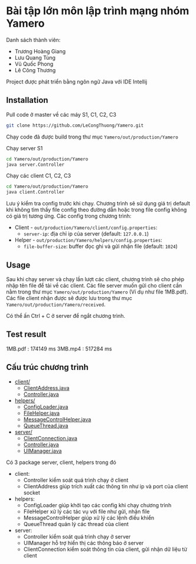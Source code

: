 # Bài tập lớn môn lập trình mạng nhóm Yamero
Danh sách thành viên:
- Trương Hoàng Giang
- Lưu Quang Tùng
- Vũ Quốc Phong
- Lê Công Thương

Project được phát triển bằng ngôn ngữ Java với IDE Intellij
## Installation
Pull code ở master về các máy S1, C1, C2, C3
```sh
git clone https://github.com/LeCongThuong/Yamero.git
```
Chạy code đã được build trong thư mục `Yamero/out/production/Yamero`

Chạy server S1
```sh
cd Yamero/out/production/Yamero
java server.Controller
```
Chạy các client C1, C2, C3
```sh
cd Yamero/out/production/Yamero
java client.Controller
```
Lưu ý kiểm tra config trước khi chạy. Chương trình sẽ sử dụng giá trị default khi không tìm thấy file config theo đường dẫn hoặc trong file config không có giá trị tương ứng. Các config trong chương trình:
- Client - ```out/production/Yamero/client/config.properties```:
    - ```server-ip```: địa chỉ ip của server (default: ```127.0.0.1```)
- Helper - ```out/production/Yamero/helpers/config.properties```:
    - ```file-buffer-size```: buffer đọc ghi và gửi nhận file (default: ```1024```)

## Usage

Sau khi chạy server và chạy lần lượt các client, chương trình sẽ cho phép nhập tên file để tải về các client. Các file server muốn gửi cho client cần nằm trong thư mục `Yamero/out/production/Yamero` (Ví dụ như file 1MB.pdf). Các file client nhận được sẽ được lưu trong thư mục `Yamero/out/production/Yamero/received`.

Có thể ấn Ctrl + C ở server để ngắt chương trình.

## Test result

1MB.pdf : 174149 ms 
3MB.mp4 : 517284 ms

## Cấu trúc chương trình

* [client/](.\src\client)
  * [ClientAddress.java](.\src\client\ClientAddress.java)
  * [Controller.java](.\src\client\Controller.java)
* [helpers/](.\src\helpers)
  * [ConfigLoader.java](.\src\helpers\ConfigLoader.java)
  * [FileHelper.java](.\src\helpers\FileHelper.java)
  * [MessageControlHelper.java](.\src\helpers\MessageControlHelper.java)
  * [QueueThread.java](.\src\helpers\QueueThread.java)
* [server/](.\src\server)
  * [ClientConnection.java](.\src\server\ClientConnection.java)
  * [Controller.java](.\src\server\Controller.java)
  * [UIManager.java](.\src\server\UIManager.java)

Có 3 package server, client, helpers trong đó
- client:
	- Controller kiểm soát quá trình chạy ở client
	- ClientAddress giúp trích xuất các thông tin như ip và port của client socket
- helpers:
	- ConfigLoader giúp khởi tạo các config khi chạy chương trình
	- FileHelper xử lý các tác vụ với file như gửi, nhận file
	- MessageControlHelper giúp xử lý các lệnh điều khiển
	- QueueThread quản lý các thread của client
- server:
	- Controller kiểm soát quá trình chạy ở server
	- UIManager hỗ trợ hiển thị các thông báo ở server
	- ClientConnection kiểm soát thông tin của client, gửi nhận dữ liệu từ client